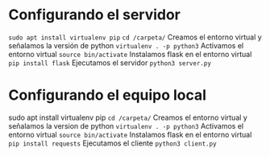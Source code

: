 # Configurando el servidor 
```sudo apt install virtualenv pip``` 
```cd /carpeta/``` 
Creamos el entorno virtual y señalamos la versión de python 
```virtualenv . -p python3``` 
Activamos el entorno virtual 
```source bin/activate```
Instalamos flask en el entorno virtual 
```pip install flask```
Ejecutamos el servidor 
```python3 server.py``` 
 
# Configurando el equipo local 
sudo apt install virtualenv pip 
```cd /carpeta/```
Creamos el entorno virtual y señalamos la version de python 
```virtualenv . -p python3``` 
Activamos el entorno virtual 
```source bin/activate``` 
Instalamos flask en el entorno virtual 
```pip install requests``` 
Ejecutamos el cliente 
```python3 client.py```
